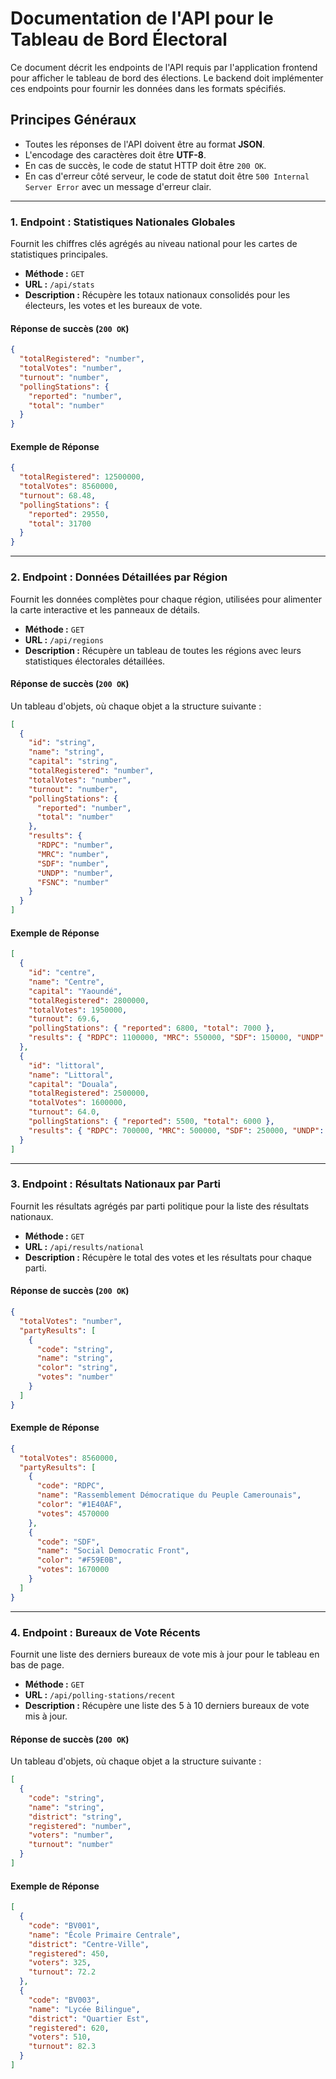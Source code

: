 # Documentation de l'API pour le Tableau de Bord Électoral

Ce document décrit les endpoints de l'API requis par l'application frontend pour afficher le tableau de bord des élections. Le backend doit implémenter ces endpoints pour fournir les données dans les formats spécifiés.

## Principes Généraux

-   Toutes les réponses de l'API doivent être au format **JSON**.
-   L'encodage des caractères doit être **UTF-8**.
-   En cas de succès, le code de statut HTTP doit être `200 OK`.
-   En cas d'erreur côté serveur, le code de statut doit être `500 Internal Server Error` avec un message d'erreur clair.

---

### 1. Endpoint : Statistiques Nationales Globales

Fournit les chiffres clés agrégés au niveau national pour les cartes de statistiques principales.

-   **Méthode :** `GET`
-   **URL :** `/api/stats`
-   **Description :** Récupère les totaux nationaux consolidés pour les électeurs, les votes et les bureaux de vote.

#### Réponse de succès (`200 OK`)

```json
{
  "totalRegistered": "number",
  "totalVotes": "number",
  "turnout": "number",
  "pollingStations": {
    "reported": "number",
    "total": "number"
  }
}
```

#### Exemple de Réponse

```json
{
  "totalRegistered": 12500000,
  "totalVotes": 8560000,
  "turnout": 68.48,
  "pollingStations": {
    "reported": 29550,
    "total": 31700
  }
}
```

---

### 2. Endpoint : Données Détaillées par Région

Fournit les données complètes pour chaque région, utilisées pour alimenter la carte interactive et les panneaux de détails.

-   **Méthode :** `GET`
-   **URL :** `/api/regions`
-   **Description :** Récupère un tableau de toutes les régions avec leurs statistiques électorales détaillées.

#### Réponse de succès (`200 OK`)

Un tableau d'objets, où chaque objet a la structure suivante :

```json
[
  {
    "id": "string",
    "name": "string",
    "capital": "string",
    "totalRegistered": "number",
    "totalVotes": "number",
    "turnout": "number",
    "pollingStations": {
      "reported": "number",
      "total": "number"
    },
    "results": {
      "RDPC": "number",
      "MRC": "number",
      "SDF": "number",
      "UNDP": "number",
      "FSNC": "number"
    }
  }
]
```

#### Exemple de Réponse

```json
[
  {
    "id": "centre",
    "name": "Centre",
    "capital": "Yaoundé",
    "totalRegistered": 2800000,
    "totalVotes": 1950000,
    "turnout": 69.6,
    "pollingStations": { "reported": 6800, "total": 7000 },
    "results": { "RDPC": 1100000, "MRC": 550000, "SDF": 150000, "UNDP": 80000, "FSNC": 70000 }
  },
  {
    "id": "littoral",
    "name": "Littoral",
    "capital": "Douala",
    "totalRegistered": 2500000,
    "totalVotes": 1600000,
    "turnout": 64.0,
    "pollingStations": { "reported": 5500, "total": 6000 },
    "results": { "RDPC": 700000, "MRC": 500000, "SDF": 250000, "UNDP": 80000, "FSNC": 70000 }
  }
]
```

---

### 3. Endpoint : Résultats Nationaux par Parti

Fournit les résultats agrégés par parti politique pour la liste des résultats nationaux.

-   **Méthode :** `GET`
-   **URL :** `/api/results/national`
-   **Description :** Récupère le total des votes et les résultats pour chaque parti.

#### Réponse de succès (`200 OK`)

```json
{
  "totalVotes": "number",
  "partyResults": [
    {
      "code": "string",
      "name": "string",
      "color": "string",
      "votes": "number"
    }
  ]
}
```

#### Exemple de Réponse

```json
{
  "totalVotes": 8560000,
  "partyResults": [
    {
      "code": "RDPC",
      "name": "Rassemblement Démocratique du Peuple Camerounais",
      "color": "#1E40AF",
      "votes": 4570000
    },
    {
      "code": "SDF",
      "name": "Social Democratic Front",
      "color": "#F59E0B",
      "votes": 1670000
    }
  ]
}
```

---

### 4. Endpoint : Bureaux de Vote Récents

Fournit une liste des derniers bureaux de vote mis à jour pour le tableau en bas de page.

-   **Méthode :** `GET`
-   **URL :** `/api/polling-stations/recent`
-   **Description :** Récupère une liste des 5 à 10 derniers bureaux de vote mis à jour.

#### Réponse de succès (`200 OK`)

Un tableau d'objets, où chaque objet a la structure suivante :

```json
[
  {
    "code": "string",
    "name": "string",
    "district": "string",
    "registered": "number",
    "voters": "number",
    "turnout": "number"
  }
]
```

#### Exemple de Réponse

```json
[
  {
    "code": "BV001",
    "name": "École Primaire Centrale",
    "district": "Centre-Ville",
    "registered": 450,
    "voters": 325,
    "turnout": 72.2
  },
  {
    "code": "BV003",
    "name": "Lycée Bilingue",
    "district": "Quartier Est",
    "registered": 620,
    "voters": 510,
    "turnout": 82.3
  }
]
``` 
